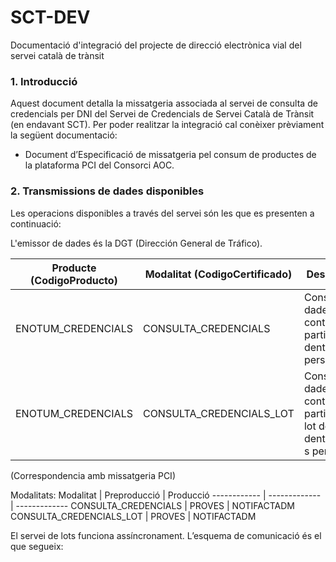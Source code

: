 # SCT-DEV
Documentació d'integració del projecte de direcció electrònica vial del servei català de trànsit 
### 1. Introducció
Aquest document detalla la missatgeria associada al servei de consulta de credencials per DNI  del Servei de Credencials de Servei Català de Trànsit (en endavant SCT).
Per poder realitzar la integració cal conèixer prèviament la següent documentació:
* Document d’Especificació de missatgeria pel consum de productes de la plataforma PCI del Consorci AOC.

### 2. Transmissions de dades disponibles
Les operacions disponibles a través del servei són les que es presenten a continuació:

L'emissor de dades és la DGT (Dirección General de Tráfico).

Producte (CodigoProducto) | Modalitat (CodigoCertificado) | Descripció
------------ | ------------- | -------------
ENOTUM_CREDENCIALS | CONSULTA_CREDENCIALS| Consulta de dades de contacte a partir de  un dentificador personal
ENOTUM_CREDENCIALS | CONSULTA_CREDENCIALS_LOT | Consulta de dades de contacte a partir de  un lot de dentificador s personals

(Correspondencia amb missatgeria PCI)

Modalitats:
Modalitat | Preproducció | Producció
------------ | ------------- | -------------
CONSULTA_CREDENCIALS | PROVES | NOTIFACTADM
CONSULTA_CREDENCIALS_LOT | PROVES | NOTIFACTADM

El servei de lots funciona assíncronament. L’esquema de comunicació és el que segueix:
